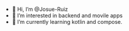 - 👋 Hi, I’m @Josue-Ruiz
- 👀 I’m interested in backend and movile apps
- 🌱 I’m currently learning kotlin and compose.

<!---
Josue-Ruiz/Josue-Ruiz is a ✨ special ✨ repository because its `README.md` (this file) appears on your GitHub profile.
You can click the Preview link to take a look at your changes.
--->
